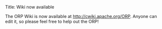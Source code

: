 Title: Wiki now available

The ORP Wiki is now available at http://cwiki.apache.org/ORP. Anyone can edit it, so please feel free to help out the ORP!

